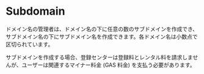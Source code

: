 # Subdomain

ドメイン名の管理者は、ドメイン名の下に任意の数のサブドメインを作成でき、サブドメイン名の下にサブドメイン名を作成できます。各ドメイン名は小数点で区切られています。

サブドメインを作成する場合、登録センターは登録料とレンタル料を請求しませんが、ユーザーは関連するマイナー料金 (GAS 料金) を支払う必要があります。

